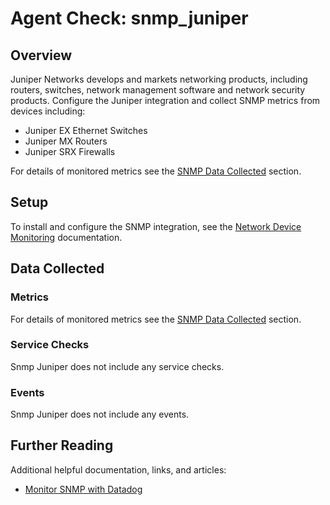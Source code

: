 # Agent Check: snmp_juniper

## Overview

Juniper Networks develops and markets networking products, including routers, switches, network management software and network security products. Configure the Juniper integration and collect SNMP metrics from devices including:

- Juniper EX Ethernet Switches
- Juniper MX Routers
- Juniper SRX Firewalls

For details of monitored metrics see the [SNMP Data Collected][3] section.

## Setup

To install and configure the SNMP integration, see the [Network Device Monitoring][1] documentation.

## Data Collected

### Metrics

For details of monitored metrics see the [SNMP Data Collected][3] section.

### Service Checks

Snmp Juniper does not include any service checks.

### Events

Snmp Juniper does not include any events.

## Further Reading

Additional helpful documentation, links, and articles:

- [Monitor SNMP with Datadog][2]

[1]: https://docs.datadoghq.com/network_performance_monitoring/devices/setup
[2]: https://www.datadoghq.com/blog/monitor-snmp-with-datadog/
[3]: https://docs.datadoghq.com/network_performance_monitoring/devices/data/